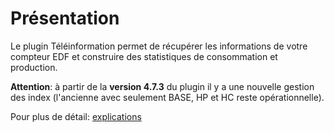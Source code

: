 Présentation
===
Le plugin Téléinformation permet de récupérer les informations de votre compteur EDF et construire des statistiques de consommation et production.

**Attention**: à partir de la **version 4.7.3** du plugin il y a une nouvelle gestion des index (l'ancienne avec seulement BASE, HP et HC reste opérationnelle).

Pour plus de détail: [explications](/plugin-teleinfo/fr_FR/index/)

<br><br><br><br><br><br><br><br><br><br>